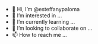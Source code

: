 - 👋 Hi, I’m @esteffanypaloma
- 👀 I’m interested in ...
- 🌱 I’m currently learning ...
- 💞️ I’m looking to collaborate on ...
- 📫 How to reach me ...

<!---
esteffanypaloma/esteffanypaloma is a ✨ special ✨ repository because its `README.md` (this file) appears on your GitHub profile.
You can click the Preview link to take a look at your changes.
--->
